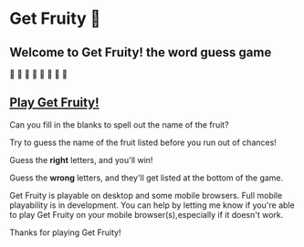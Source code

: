 # Get Fruity :cherries:
## Welcome to Get Fruity! the word guess game
:strawberry: :peach: :orange: :lemon: :green_apple: :melon: :watermelon: :cherries:

## [Play Get Fruity!](https://krisjecen.github.io/word-guess-game/)

Can you fill in the blanks to spell out the name of the fruit?

Try to guess the name of the fruit listed before you run out of chances!

Guess the **right** letters, and you'll win!

Guess the **wrong** letters, and they'll get listed at the bottom of the game.

Get Fruity is playable on desktop and some mobile browsers. Full mobile playability is in development. You can help by letting me know if you're able to play Get Fruity on your mobile browser(s),especially if it doesn't work.

Thanks for playing Get Fruity!